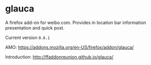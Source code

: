 glauca
======

A firefox add-on for weibo.com. Provides in location bar information presentation and quick post.

Current version `0.6.1`

AMO: https://addons.mozilla.org/en-US/firefox/addon/glauca/

Introduction: http://ffaddonreunion.github.io/glauca/

